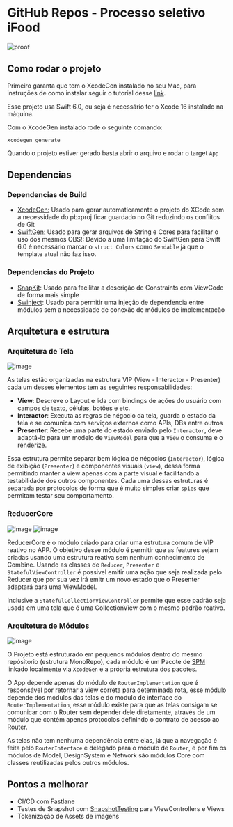 # GitHub Repos - Processo seletivo iFood

![proof](https://github.com/user-attachments/assets/c6c2c2f3-612d-49f7-93da-f4fa195d17ef)


## Como rodar o projeto
Primeiro garanta que tem o XcodeGen instalado no seu Mac, para instruções de como instalar seguir o tutorial desse [link](https://github.com/yonaskolb/XcodeGen?tab=readme-ov-file#installing).

Esse projeto usa Swift 6.0, ou seja é necessário ter o Xcode 16 instalado na máquina.

Com o XcodeGen instalado rode o seguinte comando:
```
xcodegen generate
```

Quando o projeto estiver gerado basta abrir o arquivo e rodar o target `App`

## Dependencias
### Dependencias de Build
 - [XcodeGen:](https://github.com/yonaskolb/XcodeGen)
    Usado para gerar automaticamente o projeto do XCode sem a necessidade do pbxproj ficar guardado no Git reduzindo os conflitos de Git
 - [SwiftGen:](https://github.com/SwiftGen/SwiftGen?tab=readme-ov-file)
    Usado para gerar arquivos de String e Cores para facilitar o uso dos mesmos
    OBS!: Devido a uma limitação do SwiftGen para Swift 6.0 é necessário marcar o `struct Colors` como `Sendable` já que o template atual não faz isso.
### Dependencias do Projeto
 - [SnapKit](https://github.com/SnapKit/SnapKit): Usado para facilitar a descrição de Constraints com ViewCode de forma mais simple
 - [Swinject](https://github.com/Swinject/Swinject): Usado para permitir uma injeção de dependencia entre módulos sem a necessidade de conexão de módulos de implementação
    

## Arquitetura e estrutura
### Arquitetura de Tela

![image](https://github.com/user-attachments/assets/6c56e0e1-05d5-4df4-9fa1-831f8071ef78)

As telas estão organizadas na estrutura VIP (View - Interactor - Presenter) cada um desses elementos tem as seguintes responsabilidades:
- **View**: Descreve o Layout e lida com bindings de ações do usuário com campos de texto, células, botões e etc.
- **Interactor**: Executa as regras de négocio da tela, guarda o estado da tela e se comunica com serviços externos como APIs, DBs entre outros
- **Presenter**: Recebe uma parte do estado enviado pelo `Interactor`, deve adaptá-lo para um modelo de `ViewModel` para que a `View` o consuma e o renderize.

Essa estrutura permite separar bem lógica de négocios (`Interactor`), lógica de exibição (`Presenter`) e componentes visuais (`view`), dessa forma permitindo manter a view apenas com a parte visual e facilitando
a testabilidade dos outros componentes. Cada uma dessas estruturas é separada por protocolos de forma que é muito simples criar `spies` que permitam testar seu comportamento.

### ReducerCore
![image](https://github.com/user-attachments/assets/6f1cf949-b3ef-44c9-83aa-91d682958b0c)
![image](https://github.com/user-attachments/assets/11373916-54dc-49b5-ac0a-231e3be5efc0)

ReducerCore é o módulo criado para criar uma estrutura comum de VIP reativo no APP. O objetivo desse módulo é permitir que as features sejam criadas usando uma estrutura reativa sem nenhum conhecimento de Combine. Usando as classes de `Reducer`, `Presenter` e `StatefulViewController` é possivel emitir uma ação que seja realizada pelo Reducer que
por sua vez irá emitr um novo estado que o Presenter adaptará para uma ViewModel.

Inclusive a `StatefulCollectionViewController` permite que esse padrão seja usada em uma tela que é uma CollectionView com o mesmo padrão reativo.

### Arquitetura de Módulos

![image](https://github.com/user-attachments/assets/658c8f57-de43-4344-b9a7-ed44a83dc8a3)

O Projeto está estruturado em pequenos módulos dentro do mesmo repósitorio (estrutura MonoRepo), cada módulo é um Pacote de [SPM](https://www.swift.org/documentation/package-manager/) linkado localmente via `XcodeGen` e a própria estrutura dos pacotes.

O App depende apenas do módulo de `RouterImplementation` que é responsável por retornar a view correta para determinada rota, esse módulo depende dos módulos das telas e do módulo de interface do `RouterImplementation`, esse módulo existe para que as telas consigam se comunicar com o Router sem depender dele diretamente, através de um módulo que contém apenas protocolos definindo o contrato de acesso ao Router.

As telas não tem nenhuma dependência entre elas, já que a navegação é feita pelo `RouterInterface` e delegado para o módulo de `Router`, e por fim os módulos de Model, DesignSystem e Network são módulos Core com classes reutilizadas pelos outros módulos.

## Pontos a melhorar
- CI/CD com Fastlane
- Testes de Snapshot com [SnapshotTesting](https://github.com/pointfreeco/swift-snapshot-testing) para ViewControllers e Views
- Tokenização de Assets de imagens
